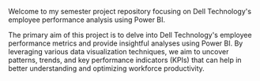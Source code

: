 Welcome to my semester project repository focusing on Dell Technology's employee performance analysis using Power BI.


The primary aim of this project is to delve into Dell Technology's employee performance metrics and provide insightful analyses using Power BI. By leveraging various data visualization techniques, we aim to uncover patterns, trends, and key performance indicators (KPIs) that can help in better understanding and optimizing workforce productivity.
